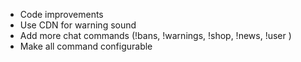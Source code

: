 - Code improvements
- Use CDN for warning sound
- Add more chat commands (!bans, !warnings, !shop, !news, !user <username>)
- Make all command configurable
